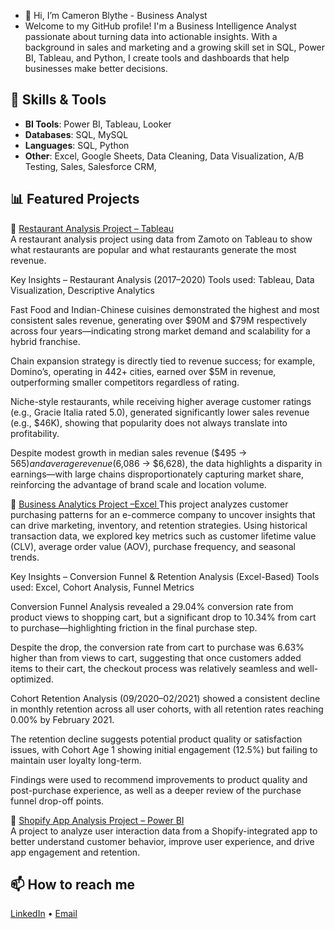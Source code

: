 - 👋 Hi, I’m Cameron Blythe - Business Analyst
- Welcome to my GitHub profile! 
I'm a Business Intelligence Analyst passionate about turning data into actionable insights. With a background in sales and marketing and a growing skill set in SQL, Power BI, Tableau, and Python, I create tools and dashboards that help businesses make better decisions.

## 🚀 Skills & Tools
- **BI Tools**: Power BI, Tableau, Looker
- **Databases**: SQL, MySQL
- **Languages**: SQL, Python 
- **Other**: Excel, Google Sheets, Data Cleaning, Data Visualization, A/B Testing, Sales, Salesforce CRM, 

## 📊 Featured Projects
🔹 [Restaurant Analysis Project – Tableau](https://github.com/camblythe1/Restaurant-analysis-)  
A restaurant analysis project using data from Zamoto on Tableau to show what restaurants are popular and what restaurants generate the most revenue.

Key Insights – Restaurant Analysis (2017–2020)
Tools used: Tableau, Data Visualization, Descriptive Analytics

Fast Food and Indian-Chinese cuisines demonstrated the highest and most consistent sales revenue, generating over $90M and $79M respectively across four years—indicating strong market demand and scalability for a hybrid franchise.

Chain expansion strategy is directly tied to revenue success; for example, Domino’s, operating in 442+ cities, earned over $5M in revenue, outperforming smaller competitors regardless of rating.

Niche-style restaurants, while receiving higher average customer ratings (e.g., Gracie Italia rated 5.0), generated significantly lower sales revenue (e.g., $46K), showing that popularity does not always translate into profitability.

Despite modest growth in median sales revenue ($495 → $565) and average revenue ($6,086 → $6,628), the data highlights a disparity in earnings—with large chains disproportionately capturing market share, reinforcing the advantage of brand scale and location volume.



🔹 [Business Analytics Project –Excel ](https://github.com/camblythe1/Business-Analytics-Project/blob/main/E-commerce%20project.txt)
This project analyzes customer purchasing patterns for an e-commerce company to uncover insights that can drive marketing, inventory, and retention strategies. Using historical transaction data, we explored key metrics such as customer lifetime value (CLV), average order value (AOV), purchase frequency, and seasonal trends.

Key Insights – Conversion Funnel & Retention Analysis (Excel-Based)
Tools used: Excel, Cohort Analysis, Funnel Metrics

Conversion Funnel Analysis revealed a 29.04% conversion rate from product views to shopping cart, but a significant drop to 10.34% from cart to purchase—highlighting friction in the final purchase step.

Despite the drop, the conversion rate from cart to purchase was 6.63% higher than from views to cart, suggesting that once customers added items to their cart, the checkout process was relatively seamless and well-optimized.

Cohort Retention Analysis (09/2020–02/2021) showed a consistent decline in monthly retention across all user cohorts, with all retention rates reaching 0.00% by February 2021.

The retention decline suggests potential product quality or satisfaction issues, with Cohort Age 1 showing initial engagement (12.5%) but failing to maintain user loyalty long-term.

Findings were used to recommend improvements to product quality and post-purchase experience, as well as a deeper review of the purchase funnel drop-off points.

🔹 [Shopify App Analysis Project – Power BI ](https://github.com/camblythe1/https://docs.google.com/spreadsheets/d/1uHUIXHBl6IhguRGeGUVuLxsCodFVTShxccOW_2_4dfM/edit?usp=sharing)  
A project to analyze user interaction data from a Shopify-integrated app to better understand customer behavior, improve user experience, and drive app engagement and retention.

## 📫 How to reach me
[LinkedIn](https://www.linkedin.com/in/cameron-blythe888) • [Email](Cameronblythe1@email.com)
